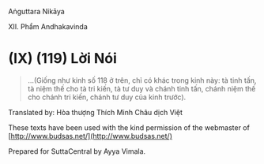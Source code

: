 Aṅguttara Nikāya

XII. Phẩm Andhakavinda

# (IX) (119) Lời Nói

> ...(Giống như kinh số 118 ở trên, chỉ có khác trong kinh này: tà tinh tấn, tà niệm thế cho tà tri kiến, tà tư duy và chánh tinh tấn, chánh niệm thế cho chánh tri kiến, chánh tư duy của kinh trước).

Translated by: Hòa thượng Thích Minh Châu dịch Việt

These texts have been used with the kind permission of the webmaster of [http://www.budsas.net/](http://www.budsas.net/)

Prepared for SuttaCentral by Ayya Vimala.